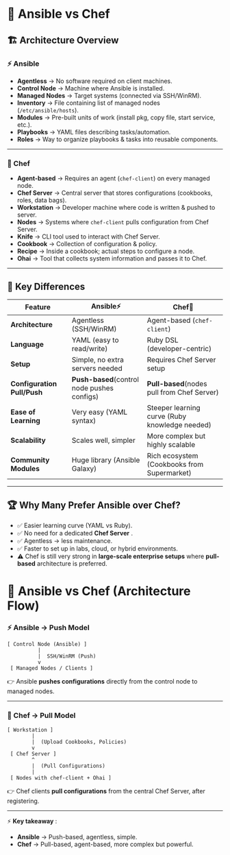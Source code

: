 # 🔀 Ansible vs Chef

## 🏗️ Architecture Overview

### ⚡ Ansible

* **Agentless** → No software required on client machines.
* **Control Node** → Machine where Ansible is installed.
* **Managed Nodes** → Target systems (connected via SSH/WinRM).
* **Inventory** → File containing list of managed nodes (`/etc/ansible/hosts`).
* **Modules** → Pre-built units of work (install pkg, copy file, start service, etc.).
* **Playbooks** → YAML files describing tasks/automation.
* **Roles** → Way to organize playbooks & tasks into reusable components.

---

### 🍴 Chef

* **Agent-based** → Requires an agent (`chef-client`) on every managed node.
* **Chef Server** → Central server that stores configurations (cookbooks, roles, data bags).
* **Workstation** → Developer machine where code is written & pushed to server.
* **Nodes** → Systems where `chef-client` pulls configuration from Chef Server.
* **Knife** → CLI tool used to interact with Chef Server.
* **Cookbook** → Collection of configuration & policy.
* **Recipe** → Inside a cookbook; actual steps to configure a node.
* **Ohai** → Tool that collects system information and passes it to Chef.

---

## 🔑 Key Differences

| Feature                           | **Ansible**⚡                               | **Chef**🍴                                  |
| --------------------------------- | ------------------------------------------------- | ------------------------------------------------- |
| **Architecture**            | Agentless (SSH/WinRM)                             | Agent-based (`chef-client`)                     |
| **Language**                | YAML (easy to read/write)                         | Ruby DSL (developer-centric)                      |
| **Setup**                   | Simple, no extra servers needed                   | Requires Chef Server setup                        |
| **Configuration Pull/Push** | **Push-based**(control node pushes configs) | **Pull-based**(nodes pull from Chef Server) |
| **Ease of Learning**        | Very easy (YAML syntax)                           | Steeper learning curve (Ruby knowledge needed)    |
| **Scalability**             | Scales well, simpler                              | More complex but highly scalable                  |
| **Community Modules**       | Huge library (Ansible Galaxy)                     | Rich ecosystem (Cookbooks from Supermarket)       |

---

## 🏆 Why Many Prefer Ansible over Chef?

* ✅ Easier learning curve (YAML vs Ruby).
* ✅ No need for a dedicated  **Chef Server** .
* ✅ Agentless → less maintenance.
* ✅ Faster to set up in labs, cloud, or hybrid environments.
* ⚠️ Chef is still very strong in **large-scale enterprise setups** where **pull-based** architecture is preferred.


# 🔀 Ansible vs Chef (Architecture Flow)

### ⚡ Ansible → **Push Model**

<pre class="overflow-visible!" data-start="184" data-end="301"><div class="contain-inline-size rounded-2xl relative bg-token-sidebar-surface-primary"><div class="sticky top-9"><div class="absolute end-0 bottom-0 flex h-9 items-center pe-2"><div class="bg-token-bg-elevated-secondary text-token-text-secondary flex items-center gap-4 rounded-sm px-2 font-sans text-xs"><span class="" data-state="closed"></span></div></div></div><div class="overflow-y-auto p-4" dir="ltr"><code class="whitespace-pre!"><span><span>[ Control Node (Ansible) ]</span><span>
          |
          |  </span><span>SSH</span><span>/</span><span>WinRM</span><span> (Push)
          </span><span>v</span><span>
 </span><span>[ Managed Nodes / Clients ]</span><span>
</span></span></code></div></div></pre>

👉 Ansible **pushes configurations** directly from the control node to managed nodes.

---

### 🍴 Chef → **Pull Model**

<pre class="overflow-visible!" data-start="425" data-end="614"><div class="contain-inline-size rounded-2xl relative bg-token-sidebar-surface-primary"><div class="sticky top-9"><div class="absolute end-0 bottom-0 flex h-9 items-center pe-2"><div class="bg-token-bg-elevated-secondary text-token-text-secondary flex items-center gap-4 rounded-sm px-2 font-sans text-xs"><span class="" data-state="closed"></span></div></div></div><div class="overflow-y-auto p-4" dir="ltr"><code class="whitespace-pre!"><span><span></span><span>[ Workstation ]</span><span>
        |
        |  (Upload Cookbooks, Policies)
        </span><span>v</span><span>
 </span><span>[ Chef Server ]</span><span>
        ^
        |  (Pull Configurations)
        |
 </span><span>[ Nodes with chef-client + Ohai ]</span><span>
</span></span></code></div></div></pre>

👉 Chef clients **pull configurations** from the central Chef Server, after registering.

---

⚡  **Key takeaway** :

* **Ansible** → Push-based, agentless, simple.
* **Chef** → Pull-based, agent-based, more complex but powerful.
